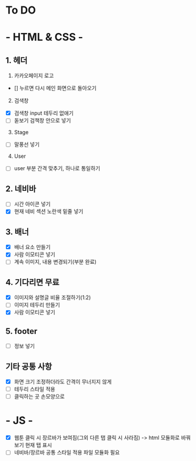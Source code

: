 # To DO
# - HTML & CSS -
## 1. 헤더
1) 카카오페이지 로고
- [] 누르면 다시 메인 화면으로 돌아오기

2) 검색창
- [X] 검색창 input 테두리 없애기
- [ ] 돋보기 검책창 안으로 넣기

3) Stage
- [ ] 말풍선 넣기

4) User
- [ ] user 부분 간격 맞추기, 하나로 통일하기
## 2. 네비바
- [ ] 시간 아이콘 넣기
- [X] 현재 네비 섹션 노란색 밑줄 넣기

## 3. 배너
- [X] 배너 요소 만들기
- [X] 사람 이모티콘 넣기
- [ ] 계속 이미지, 내용 변경되기(부분 완료)
## 4. 기다리면 무료
- [X] 이미지와 설명글 비율 조절하기(1:2)
- [ ] 이미지 테두리 만들기
- [X] 사람 이모티콘 넣기

## 5. footer
- [ ] 정보 넣기
## 기타 공통 사항
- [X] 화면 크기 조정하더라도 간격이 무너지지 않게
- [ ] 테두리 스타일 적용
- [ ] 클릭하는 곳 손모양으로

# - JS -
- [x] 웹툰 클릭 시 장르바가 보여짐(그외 다른 탭 클릭 시 사라짐) -> html 모듈화로 바꿔보기
현재 탭 표시
- [ ] 네비바/장르바 공통 스타일 적용 파일 모듈화 필요
